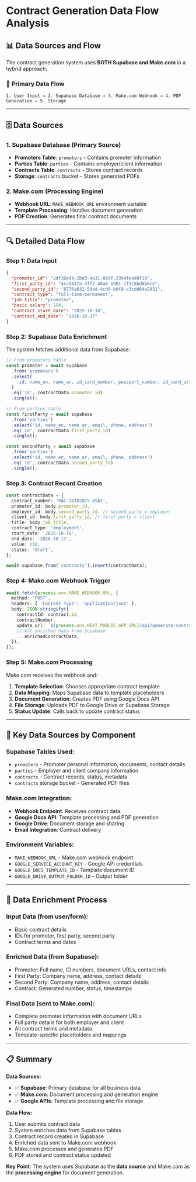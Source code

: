# Contract Generation Data Flow Analysis

## 📊 Data Sources and Flow

The contract generation system uses **BOTH Supabase and Make.com** in a hybrid approach:

### 🔄 **Primary Data Flow**

```
1. User Input → 2. Supabase Database → 3. Make.com Webhook → 4. PDF Generation → 5. Storage
```

---

## 🗄️ **Data Sources**

### **1. Supabase Database (Primary Source)**

- **Promoters Table**: `promoters` - Contains promoter information
- **Parties Table**: `parties` - Contains employer/client information
- **Contracts Table**: `contracts` - Stores contract records
- **Storage**: `contracts` bucket - Stores generated PDFs

### **2. Make.com (Processing Engine)**

- **Webhook URL**: `MAKE_WEBHOOK_URL` environment variable
- **Template Processing**: Handles document generation
- **PDF Creation**: Generates final contract documents

---

## 🔍 **Detailed Data Flow**

### **Step 1: Data Input**

```json
{
  "promoter_id": "2df30edb-2bd3-4a31-869f-2394feed0f19",
  "first_party_id": "4cc8417a-3ff2-46a6-b901-1f9c8bd8b6ce",
  "second_party_id": "8776a032-5dad-4cd0-b0f8-c3cdd64e2831",
  "contract_type": "full-time-permanent",
  "job_title": "promoter",
  "basic_salary": 250,
  "contract_start_date": "2025-10-18",
  "contract_end_date": "2026-10-17"
}
```

### **Step 2: Supabase Data Enrichment**

The system fetches additional data from Supabase:

```typescript
// From promoters table
const promoter = await supabase
  .from('promoters')
  .select(
    'id, name_en, name_ar, id_card_number, passport_number, id_card_url, passport_url, email, mobile_number'
  )
  .eq('id', contractData.promoter_id)
  .single();

// From parties table
const firstParty = await supabase
  .from('parties')
  .select('id, name_en, name_ar, email, phone, address')
  .eq('id', contractData.first_party_id)
  .single();

const secondParty = await supabase
  .from('parties')
  .select('id, name_en, name_ar, email, phone, address')
  .eq('id', contractData.second_party_id)
  .single();
```

### **Step 3: Contract Record Creation**

```typescript
const contractData = {
  contract_number: 'PAC-18102025-8SAY',
  promoter_id: body.promoter_id,
  employer_id: body.second_party_id, // second_party = employer
  client_id: body.first_party_id, // first_party = client
  title: body.job_title,
  contract_type: 'employment',
  start_date: '2025-10-18',
  end_date: '2026-10-17',
  value: 250,
  status: 'draft',
};

await supabase.from('contracts').insert(contractData);
```

### **Step 4: Make.com Webhook Trigger**

```typescript
await fetch(process.env.MAKE_WEBHOOK_URL, {
  method: 'POST',
  headers: { 'Content-Type': 'application/json' },
  body: JSON.stringify({
    contractId: contract.id,
    contractNumber,
    update_url: `${process.env.NEXT_PUBLIC_APP_URL}/api/generate-contract`,
    // All enriched data from Supabase
    ...enrichedContractData,
  }),
});
```

### **Step 5: Make.com Processing**

Make.com receives the webhook and:

1. **Template Selection**: Chooses appropriate contract template
2. **Data Mapping**: Maps Supabase data to template placeholders
3. **Document Generation**: Creates PDF using Google Docs API
4. **File Storage**: Uploads PDF to Google Drive or Supabase Storage
5. **Status Update**: Calls back to update contract status

---

## 🎯 **Key Data Sources by Component**

### **Supabase Tables Used:**

- `promoters` - Promoter personal information, documents, contact details
- `parties` - Employer and client company information
- `contracts` - Contract records, status, metadata
- `contracts` storage bucket - Generated PDF files

### **Make.com Integration:**

- **Webhook Endpoint**: Receives contract data
- **Google Docs API**: Template processing and PDF generation
- **Google Drive**: Document storage and sharing
- **Email Integration**: Contract delivery

### **Environment Variables:**

- `MAKE_WEBHOOK_URL` - Make.com webhook endpoint
- `GOOGLE_SERVICE_ACCOUNT_KEY` - Google API credentials
- `GOOGLE_DOCS_TEMPLATE_ID` - Template document ID
- `GOOGLE_DRIVE_OUTPUT_FOLDER_ID` - Output folder

---

## 🔄 **Data Enrichment Process**

### **Input Data** (from user/form):

- Basic contract details
- IDs for promoter, first party, second party
- Contract terms and dates

### **Enriched Data** (from Supabase):

- Promoter: Full name, ID numbers, document URLs, contact info
- First Party: Company name, address, contact details
- Second Party: Company name, address, contact details
- Contract: Generated number, status, timestamps

### **Final Data** (sent to Make.com):

- Complete promoter information with document URLs
- Full party details for both employer and client
- All contract terms and metadata
- Template-specific placeholders and mappings

---

## 📋 **Summary**

**Data Sources:**

- ✅ **Supabase**: Primary database for all business data
- ✅ **Make.com**: Document processing and generation engine
- ✅ **Google APIs**: Template processing and file storage

**Data Flow:**

1. User submits contract data
2. System enriches data from Supabase tables
3. Contract record created in Supabase
4. Enriched data sent to Make.com webhook
5. Make.com processes and generates PDF
6. PDF stored and contract status updated

**Key Point**: The system uses Supabase as the **data source** and Make.com as the **processing engine** for document generation.
